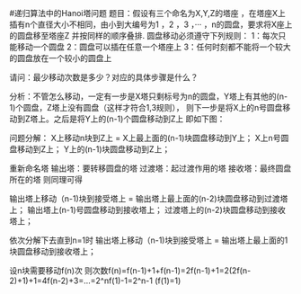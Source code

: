 #递归算法中的Hanoi塔问题
题目：假设有三个命名为X,Y,Z的塔座 ，在塔座X上插有n个直径大小不相同，由小到大编号为1 ，2 ，3 ，··· ，n的圆盘，要求将X座上的圆盘移至塔座Z
并按同样的顺序叠排.
圆盘移动必须遵守下列规则：
1：每次只能移动一个圆盘 2：圆盘可以插在任意一个塔座上 3：任何时刻都不能将一个较大的圆盘放在一个较小的圆盘上

请问：最少移动次数是多少？对应的具体步骤是什么？

分析：不管怎么移动，一定有一步是X塔只剩标号为n的圆盘，Y塔上有其他的(n-1)个圆盘，Z塔上没有圆盘（这样才符合1,3规则），
则下一步是将X上的n号圆盘移动到Z塔上。之后是将Y上的(n-1)个圆盘移动到Z上
即如下图：


问题分解：
X上移动n块到Z上 = X上最上面的(n-1)块圆盘移动到Y上；
				X上n号圆盘移动到Z上；
				Y上的(n-1)块圆盘移动到Z上；


重新命名塔
输出塔：要转移圆盘的塔
过渡塔：起过渡作用的塔
接收塔：最终圆盘所在的塔
则同理可得

输出塔上移动（n-1)块到接受塔上 = 输出塔上最上面的(n-2)块圆盘移动到过渡塔上；
							输出塔上(n-1)号圆盘移动到接收塔上；
							过渡塔上的(n-2)块圆盘移动到接收塔上；

依次分解下去直到n=1时
输出塔上移动（n-1)块到接受塔上 = 输出塔上最上面的1块圆盘移动到接收塔上；

设n块需要移动f(n)次
则次数f(n)=f(n-1)+1+f(n-1)=2f(n-1)+1=2(2f(n-2)+1)+1=4f(n-2)+3=...=2^nf(1)-1=2^n-1 (f(1)=1)
